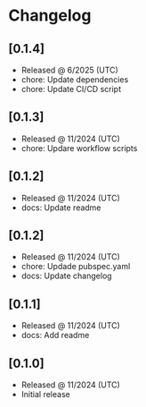 # Changelog

## [0.1.4]

- Released @ 6/2025 (UTC)
- chore: Update dependencies
- chore: Update CI/CD script

## [0.1.3]

- Released @ 11/2024 (UTC)
- chore: Updare workflow scripts

## [0.1.2]

- Released @ 11/2024 (UTC)
- docs: Update readme

## [0.1.2]

- Released @ 11/2024 (UTC)
- chore: Updade pubspec.yaml
- docs: Update changelog

## [0.1.1]

- Released @ 11/2024 (UTC)
- docs: Add readme

## [0.1.0]

- Released @ 11/2024 (UTC)
- Initial release
